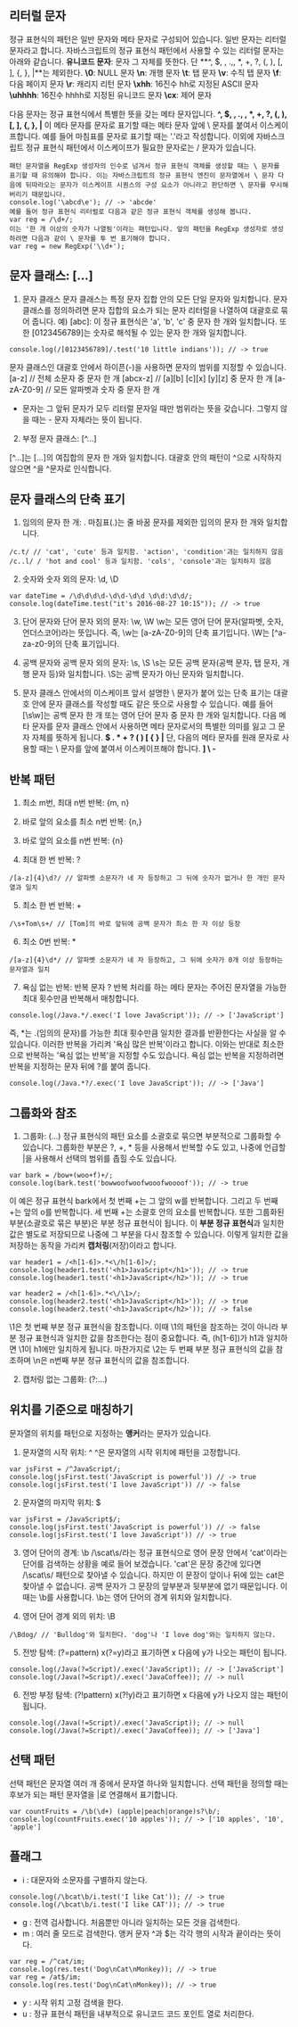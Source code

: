 ## 리터럴 문자

정규 표현식의 패턴은 일반 문자와 메타 문자로 구성되어 있습니다. 일반 문자는 리터럴 문자라고 합니다. 자바스크립트의 정규 표현식 패턴에서 사용할 수 있는 리터럴 문자는 아래와 같습니다.
**유니코드 문자**: 문자 그 자체를 뜻한다. 단 **^, \$, \, .,\, \*, +, ?, (, ), [, ], {, }, |**는 제외한다.
**\0**: NULL 문자
**\n**: 개행 문자
**\t**: 탭 문자
**\v**: 수직 탭 문자
**\f**: 다음 페이지 문자
**\r**: 캐리지 리턴 문자
**\xhh**: 16진수 hh로 지정된 ASCII 문자
**\uhhhh**: 16진수 hhhh로 지정된 유니코드 문자
**\cx**: 제어 문자

다음 문자는 정규 표현식에서 특별한 뜻을 갖는 메타 문자입니다.
**^, \$, \, ., \, \*, +, ?, (, ), [, ], {, }, |**
이 메타 문자를 문자로 표기할 때는 메타 문자 앞에 \ 문자를 붙여서 이스케이프합니다. 예를 들어 마침표를 문자로 표기할 때는 '\.'라고 작성합니다. 이외에 자바스크립트 정규 표현식 패턴에서 이스케이프가 필요한 문자로는 / 문자가 있습니다.

```
패턴 문자열을 RegExp 생성자의 인수로 넘겨서 정규 표현식 객체를 생성할 때는 \ 문자를 표기할 때 유의해야 합니다. 이는 자바스크립트의 정규 표현식 엔진이 문자열에서 \ 문자 다음에 뒤따라오는 문자가 이스케이프 시퀀스의 구성 요소가 아니라고 판단하면 \ 문자를 무시해 버리기 때문입니다.
console.log('\abcd\e'); // -> 'abcde'
예를 들어 정규 표현식 리터럴로 다음과 같은 정규 표현식 객체를 생성해 봅니다.
var reg = /\d+/;
이는 '한 개 이상의 숫자가 나열됨'이라는 패턴입니다. 앞의 패턴을 RegExp 생성자로 생성하려면 다음과 같이 \ 문자를 투 번 표기해야 합니다.
var reg = new RegExp('\\d+');
```

## 문자 클래스: [...]

1. 문자 클래스
   문자 클래스는 특정 문자 집합 안의 모든 단일 문자와 일치합니다. 문자 클래스를 정의하려면 문자 집합의 요소가 되는 문자 리터럴을 나열하여 대괄호로 묶어 줍니다.
   예)
   [abc]: 이 정규 표현식은 'a', 'b', 'c' 중 문자 한 개와 일치합니다. 또한 [0123456789]는 숫자로 해석될 수 있는 문자 한 개와 일치합니다.

```
console.log(/[0123456789]/.test('10 little indians')); // -> true
```

문자 클래스인 대괄호 안에서 하이픈(-)을 사용하면 문자의 범위를 지정할 수 있습니다.
[a-z] // 전체 소문자 중 문자 한 개
[abcx-z] // [a][b] [c][x] [y][z] 중 문자 한 개
[a-zA-Z0-9] // 모든 알파벳과 숫자 중 문자 한 개

- 문자는 그 앞뒤 문자가 모두 리터럴 문자일 때만 범위라는 뜻을 갖습니다. 그렇지 않을 때는 - 문자 자체라는 뜻이 됩니다.

2. 부정 문자 클래스: [^...]

[^...]는 [...]의 여집합의 문자 한 개와 일치합니다. 대괄호 안의 패턴이 ^으로 시작하지 않으면 ^을 ^문자로 인식합니다.

## 문자 클래스의 단축 표기

1. 임의의 문자 한 개: .
   마침표(.)는 줄 바꿈 문자를 제외한 임의의 문자 한 개와 일치합니다.

```
/c.t/ // 'cat', 'cute' 등과 일치함. 'action', 'condition'과는 일치하지 않음
/c..l/ / 'hot and cool' 등과 일치함. 'cols', 'console'과는 일치하지 않음
```

2. 숫자와 숫자 외의 문자: \d, \D

```
var dateTime = /\d\d\d\d-\d\d-\d\d \d\d:\d\d/;
console.log(dateTime.test("it's 2016-08-27 10:15")); // -> true
```

3. 단어 문자와 단어 문자 외의 문자: \w, \W
   \w는 모든 영어 단어 문자(알파벳, 숫자, 언더스코어)라는 뜻입니다. 즉, \w는 [a-zA-Z0-9]의 단축 표기입니다. \W는 [^a-za-z0-9]의 단축 표기입니다.

4. 공백 문자와 공백 문자 외의 문자: \s, \S
   \s는 모든 공백 문자(공백 문자, 탭 문자, 개행 문자 등)와 일치합니다. \S는 공백 문자가 아닌 문자와 일치합니다.

5. 문자 클래스 안에서의 이스케이프
   앞서 설명한 \ 문자가 붙어 있는 단축 표기는 대괄호 안에 문자 클래스를 작성할 때도 같은 뜻으로 사용할 수 있습니다. 예를 들어 [\s\w]는 공백 문자 한 개 또는 영어 단어 문자 중 문자 한 개와 일치합니다. 다음 메타 문자를 문자 클래스 안에서 사용하면 메타 문자로서의 특별한 의미를 잃고 그 문자 자체를 뜻하게 됩니다.
   **\$ . \* + ? ( ) [ { } |**
   단, 다음의 메타 문자를 원래 문자로 사용할 때는 \ 문자를 앞에 붙여서 이스케이프해야 합니다.
   **] \ -**

## 반복 패턴

1. 최소 m번, 최대 n번 반복: {m, n}

2. 바로 앞의 요소를 최소 n번 반복: {n,}

3. 바로 앞의 요소를 n번 반복: {n}

4. 최대 한 번 반복: ?

```
/[a-z]{4}\d?/ // 알파벳 소문자가 네 자 등장하고 그 뒤에 숫자가 없거나 한 개인 문자열과 일치
```

5. 최소 한 번 반복: +

```
/\s+Tom\s+/ // [Tom]의 바로 앞뒤에 공백 문자가 최소 한 자 이상 등장
```

6. 최소 0번 반복: \*

```
/[a-z]{4}\d*/ // 알파벳 소문자가 네 자 등장하고, 그 뒤에 숫자가 0개 이상 등장하는 문자열과 일치
```

7. 욕심 없는 반복: 반복 문자 ?
   반복 처리를 하는 메타 문자는 주어진 문자열을 가능한 최대 횟수만큼 반복해서 매칭합니다.

```
console.log(/Java.*/.exec('I love JavaScript')); // -> ['JavaScript']
```

즉, \*는 .(임의의 문자)를 가능한 최대 횟수만큼 일치한 결과를 반환한다는 사실을 알 수 있습니다. 이러한 반복을 가리켜 '욕심 많은 반복'이라고 합니다. 이와는 반대로 최소한으로 반복하는 '욕심 없는 반복'을 지정할 수도 있습니다. 욕심 없는 반복을 지정하려면 반복을 지정하는 문자 뒤에 ?를 붙여 줍니다.

```
console.log(/Java.*?/.exec('I love JavaScript')); // -> ['Java']
```

## 그룹화와 참조

1. 그룹화: (...)
   정규 표현식의 패턴 요소를 소괄호로 묶으면 부분적으로 그룹화할 수 있습니다. 그룹화한 부분은 ?, +, \* 등을 사용해서 반복할 수도 있고, 나중에 언급할 |을 사용해서 선택의 범위를 좁힐 수도 있습니다.

```
var bark = /bow+(woo+f)+/;
console.log(bark.test('bowwoofwoofwooofwoooof')); // -> true
```

이 예은 정규 표현식 bark에서 첫 번째 +는 그 앞의 w를 반복합니다. 그리고 두 번째 +는 앞의 o를 반복합니다. 세 번째 +는 소괄호 안의 요소를 반복합니다.
또한 그룹화된 부분(소괄호로 묶은 부분)은 부분 정규 표현식이 됩니다. 이 **부분 정규 표현식**과 일치한 값은 별도로 저장되므로 나중에 그 부분을 다시 참조할 수 있습니다. 이렇게 일치한 값을 저장하는 동작을 가리켜 **캡처링**(저장)이라고 합니다.

```
var header1 = /<h[1-6]>.*<\/h[1-6]>/;
console.log(header1.test('<h1>JavaScript</h1>')); // -> true
console.log(header1.test('<h1>JavaScript</h2>')); // -> true

var header2 = /<h[1-6]>.*<\/\1>/;
console.log(header2.test('<h1>JavaScript</h1>')); // -> true
console.log(header2.test('<h1>JavaScript</h2>')); // -> false
```

\1은 첫 번째 부분 정규 표현식을 참조합니다. 이때 \1의 패턴을 참조하는 것이 아니라 부분 정규 표현식과 일치한 값을 참조한다는 점이 중요합니다. 즉, (h[1-6])가 h1과 일치하면 \1이 h1에만 일치하게 됩니다. 마찬가지로 \2는 두 번째 부분 정규 표현식의 값을 참조하며 \n은 n번째 부분 정규 표현식의 값을 참조합니다.

2. 캡처링 없는 그룹화: (?:...)

## 위치를 기준으로 매칭하기

문자열의 위치를 패턴으로 지정하는 **앵커**라는 문자가 있습니다.

1. 문자열의 시작 위치: ^
   ^은 문자열의 시작 위치에 패턴을 고정합니다.

```
var jsFirst = /^JavaScript/;
console.log(jsFirst.test('JavaScript is powerful')) // -> true
console.log(jsFirst.test('I love JavaScript')) // -> false
```

2. 문자열의 마지막 위치: \$

```
var jsFirst = /JavaScript$/;
console.log(jsFirst.test('JavaScript is powerful')) // -> false
console.log(jsFirst.test('I love JavaScript')) // -> true
```

3. 영어 단어의 경계: \b
   /\scat\s/라는 정규 표현식으로 영어 문장 안에서 'cat'이라는 단어를 검색하는 상황을 예로 들어 보겠습니다. 'cat'은 문장 중간에 있다면 /\scat\s/ 패턴으로 찾아낼 수 있습니다. 하지만 이 문장이 앞이나 뒤에 있는 cat은 찾아낼 수 없습니다. 공백 문자가 그 문장의 앞부분과 뒷부분에 없기 때문입니다. 이때는 \b를 사용합니다. \b는 영어 단어의 경계 위치와 일치합니다.

4. 영어 단어 경계 외의 위치: \B

```
/\Bdog/ // 'Bulldog'와 일치한다. 'dog'나 'I love dog'와는 일치하지 않는다.
```

5. 전방 탐색: (?=pattern)
   x(?=y)라고 표기하면 x 다음에 y가 나오는 패턴이 됩니다.

```
console.log(/Java(?=Script)/.exec('JavaScript)); // -> ['JavaScript']
console.log(/Java(?=Script)/.exec('JavaCoffee)); // -> null
```

6. 전방 부정 탐색: (?!pattern)
   x(?!y)라고 표기하면 x 다음에 y가 나오지 않는 패턴이 됩니다.

```
console.log(/Java(!=Script)/.exec('JavaScript)); // -> null
console.log(/Java(?=Script)/.exec('JavaCoffee)); // -> ['Java']
```

## 선택 패턴

선택 패턴은 문자열 여러 개 중에서 문자열 하나와 일치합니다. 선택 패턴을 정의할 때는 후보가 되는 패턴 문자열을 |로 연결해서 표기합니다.

```
var countFruits = /\b(\d+) (apple|peach|orange)s?\b/;
console.log(countFruits.exec('10 apples')); // -> ['10 apples', '10', 'apple']
```

## 플래그

- i : 대문자와 소문자를 구별하지 않는다.

```
console.log(/\bcat\b/i.test('I like Cat')); // -> true
console.log(/\bcat\b/i.test('I like CAT')); // -> true
```

- g : 전역 검사합니다. 처음뿐만 아니라 일치하는 모든 것을 검색한다.
- m : 여러 줄 모드로 검색한다. 앵커 문자 ^과 \$는 각각 행의 시작과 끝이라는 뜻이다.

```
var reg = /^cat/im;
console.log(res.test('Dog\nCat\nMonkey)); // -> true
var reg = /at$/im;
console.log(res.test('Dog\nCat\nMonkey)); // -> true
```

- y : 시작 위치 고정 검색을 한다.
- u : 정규 표현식 패턴을 내부적으로 유니코드 코드 포인트 열로 처리한다.
